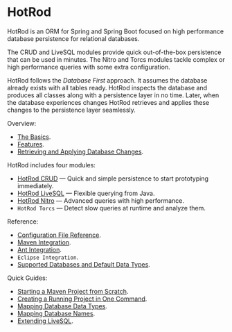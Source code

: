 # HotRod

HotRod is an ORM for Spring and Spring Boot focused on high performance database persistence for relational databases.

The CRUD and LiveSQL modules provide quick out-of-the-box persistence that can be used in minutes. The Nitro and Torcs modules tackle complex or high performance queries with some extra configuration.

HotRod follows the *Database First* approach. It assumes the database already exists with all tables ready. HotRod inspects the database
and produces all classes along with a persistence layer in no time. Later, when the database experiences changes HotRod
retrieves and applies these changes to the persistence layer seamlessly.

Overview:
- [The Basics]().
- [Features](features.md).
- [Retrieving and Applying Database Changes]().

HotRod includes four modules:
- [HotRod CRUD](crud/crud.md) &mdash; Quick and simple persistence to start prototyping immediately.
- [HotRod LiveSQL](livesql/livesql.md) &mdash; Flexible querying from Java.
- [HotRod Nitro](nitro/nitro.md) &mdash; Advanced queries with high performance.
- `HotRod Torcs` &mdash; Detect slow queries at runtime and analyze them.

Reference:
- [Configuration File Reference](config/configuration-file-structure.md).
- [Maven Integration](maven/maven.md).
- [Ant Integration](ant/ant.md).
- `Eclipse Integration`.
- [Supported Databases and Default Data Types](config/supported-databases.md).

Quick Guides:
- [Starting a Maven Project from Scratch](guides/starting-a-maven-project-from-scratch.md).
- [Creating a Running Project in One Command](maven/maven-arquetype.md).
- [Mapping Database Data Types](config/type-solver.md).
- [Mapping Database Names](config/name-solver.md).
- [Extending LiveSQL](livesql/custom-database-functions.md).
